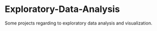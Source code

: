 # Exploratory-Data-Analysis
Some projects regarding to exploratory data analysis and visualization.
